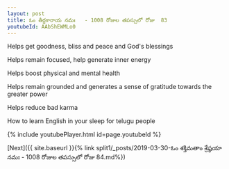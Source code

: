 ```yaml
---
layout: post
title: ఓం తీర్థకారాయ నమః   - 1008 రోజుల తపస్సులో రోజు  83
youtubeId: AAbShEWMLo0
---
```

 
 
Helps get goodness, bliss and peace and God's blessings
 
Helps remain focused, help generate inner energy 
 
Helps boost physical and mental health 
 
Helps remain grounded and generates a sense of gratitude towards the greater power 
 
Helps reduce bad karma
 
How to learn English in your sleep for telugu people
 
 
 
 


{% include youtubePlayer.html id=page.youtubeId %}
 
[Next]({{ site.baseurl }}{% link split1/_posts/2019-03-30-ఓం శక్తిమతాం శ్రేష్ఠయా నమః   - 1008 రోజుల తపస్సులో రోజు  84.md%})
 
